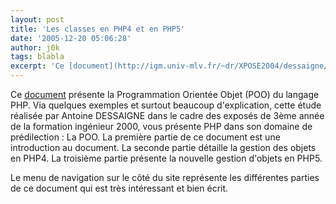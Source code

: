 ```yaml
---
layout: post
title: 'Les classes en PHP4 et en PHP5'
date: '2005-12-20 05:06:28'
author: j0k
tags: blabla
excerpt: 'Ce [document](http://igm.univ-mlv.fr/~dr/XPOSE2004/dessaigne/index.html) présente la Programmation Orientée Objet (POO) du langage PHP. Via quelques exemples et surtout beaucoup d''explication, cette étude réalisée par Antoine DESSAIGNE dans le cadre des exposés de 3ème année de la formation ingénieur 2000, vous présente PHP dans son domaine de prédilection : La POO.       ...'
---
```


Ce [document](http://igm.univ-mlv.fr/~dr/XPOSE2004/dessaigne/index.html) présente la Programmation Orientée Objet (POO) du langage PHP. Via quelques exemples et surtout beaucoup d'explication, cette étude réalisée par Antoine DESSAIGNE dans le cadre des exposés de 3ème année de la formation ingénieur 2000, vous présente PHP dans son domaine de prédilection : La POO.
La première partie de ce document est une introduction au document.   La seconde partie détaille la gestion des objets en PHP4.   La troisième partie présente la nouvelle gestion d'objets en PHP5.

Le menu de navigation sur le côté du site représente les différentes parties de ce document qui est très intéressant et bien écrit.
